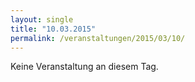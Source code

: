 ```yaml
---
layout: single
title: "10.03.2015"
permalink: /veranstaltungen/2015/03/10/
---
```


Keine Veranstaltung an diesem Tag.
